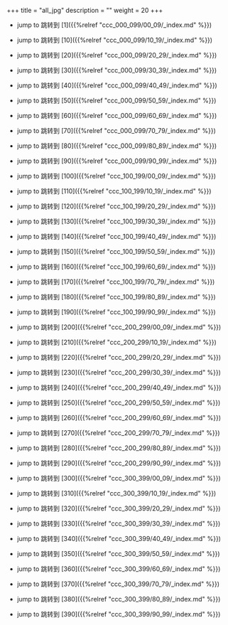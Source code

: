 +++
title = "all_jpg"
description = ""
weight = 20
+++

* jump to 跳转到 [1]({{%relref "ccc_000_099/00_09/_index.md" %}})

* jump to 跳转到 [10]({{%relref "ccc_000_099/10_19/_index.md" %}})

* jump to 跳转到 [20]({{%relref "ccc_000_099/20_29/_index.md" %}})

* jump to 跳转到 [30]({{%relref "ccc_000_099/30_39/_index.md" %}})

* jump to 跳转到 [40]({{%relref "ccc_000_099/40_49/_index.md" %}})

* jump to 跳转到 [50]({{%relref "ccc_000_099/50_59/_index.md" %}})

* jump to 跳转到 [60]({{%relref "ccc_000_099/60_69/_index.md" %}})

* jump to 跳转到 [70]({{%relref "ccc_000_099/70_79/_index.md" %}})

* jump to 跳转到 [80]({{%relref "ccc_000_099/80_89/_index.md" %}})

* jump to 跳转到 [90]({{%relref "ccc_000_099/90_99/_index.md" %}})

* jump to 跳转到 [100]({{%relref "ccc_100_199/00_09/_index.md" %}})

* jump to 跳转到 [110]({{%relref "ccc_100_199/10_19/_index.md" %}})

* jump to 跳转到 [120]({{%relref "ccc_100_199/20_29/_index.md" %}})

* jump to 跳转到 [130]({{%relref "ccc_100_199/30_39/_index.md" %}})

* jump to 跳转到 [140]({{%relref "ccc_100_199/40_49/_index.md" %}})

* jump to 跳转到 [150]({{%relref "ccc_100_199/50_59/_index.md" %}})

* jump to 跳转到 [160]({{%relref "ccc_100_199/60_69/_index.md" %}})

* jump to 跳转到 [170]({{%relref "ccc_100_199/70_79/_index.md" %}})

* jump to 跳转到 [180]({{%relref "ccc_100_199/80_89/_index.md" %}})

* jump to 跳转到 [190]({{%relref "ccc_100_199/90_99/_index.md" %}})

* jump to 跳转到 [200]({{%relref "ccc_200_299/00_09/_index.md" %}})

* jump to 跳转到 [210]({{%relref "ccc_200_299/10_19/_index.md" %}})

* jump to 跳转到 [220]({{%relref "ccc_200_299/20_29/_index.md" %}})

* jump to 跳转到 [230]({{%relref "ccc_200_299/30_39/_index.md" %}})

* jump to 跳转到 [240]({{%relref "ccc_200_299/40_49/_index.md" %}})

* jump to 跳转到 [250]({{%relref "ccc_200_299/50_59/_index.md" %}})

* jump to 跳转到 [260]({{%relref "ccc_200_299/60_69/_index.md" %}})

* jump to 跳转到 [270]({{%relref "ccc_200_299/70_79/_index.md" %}})

* jump to 跳转到 [280]({{%relref "ccc_200_299/80_89/_index.md" %}})

* jump to 跳转到 [290]({{%relref "ccc_200_299/90_99/_index.md" %}})

* jump to 跳转到 [300]({{%relref "ccc_300_399/00_09/_index.md" %}})

* jump to 跳转到 [310]({{%relref "ccc_300_399/10_19/_index.md" %}})

* jump to 跳转到 [320]({{%relref "ccc_300_399/20_29/_index.md" %}})

* jump to 跳转到 [330]({{%relref "ccc_300_399/30_39/_index.md" %}})

* jump to 跳转到 [340]({{%relref "ccc_300_399/40_49/_index.md" %}})

* jump to 跳转到 [350]({{%relref "ccc_300_399/50_59/_index.md" %}})

* jump to 跳转到 [360]({{%relref "ccc_300_399/60_69/_index.md" %}})

* jump to 跳转到 [370]({{%relref "ccc_300_399/70_79/_index.md" %}})

* jump to 跳转到 [380]({{%relref "ccc_300_399/80_89/_index.md" %}})

* jump to 跳转到 [390]({{%relref "ccc_300_399/90_99/_index.md" %}})

